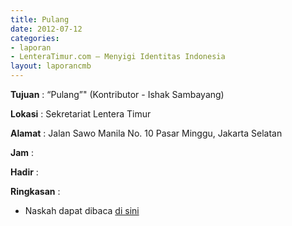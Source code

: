 ```yaml
---
title: Pulang
date: 2012-07-12
categories:
- laporan
- LenteraTimur.com – Menyigi Identitas Indonesia
layout: laporancmb
---
```



**Tujuan** : “Pulang”" (Kontributor - Ishak Sambayang)

**Lokasi** : Sekretariat Lentera Timur 

**Alamat** : Jalan Sawo Manila No. 10 Pasar Minggu, Jakarta Selatan

**Jam** : 

**Hadir** :  


**Ringkasan** : 
* Naskah dapat dibaca [di sini](http://www.lenteratimur.com/2012/07/naskah-drama-%e2%80%9cpulang%e2%80%9d/)
